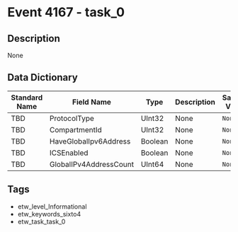 # Event 4167 - task_0

## Description
None

## Data Dictionary
|Standard Name|Field Name|Type|Description|Sample Value|
|---|---|---|---|---|
|TBD|ProtocolType|UInt32|None|`None`|
|TBD|CompartmentId|UInt32|None|`None`|
|TBD|HaveGlobalIpv6Address|Boolean|None|`None`|
|TBD|ICSEnabled|Boolean|None|`None`|
|TBD|GlobalIPv4AddressCount|UInt64|None|`None`|

## Tags
* etw_level_Informational
* etw_keywords_sixto4
* etw_task_task_0
